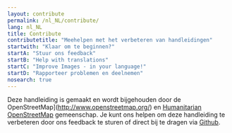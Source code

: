 ```yaml
---
layout: contribute
permalink: /nl_NL/contribute/
lang: nl_NL
title: Contribute
contributetitle: "Meehelpen met het verbeteren van handleidingen"
startwith: "Klaar om te beginnen?"
startA: "Stuur ons feedback"
startB: "Help with translations"
startC: "Improve Images - in your language!"
startD: "Rapporteer problemen en deelnemen"
nosearch: true
---
```

Deze handleiding is gemaakt en wordt bijgehouden door de OpenStreetMap](http://www.openstreetmap.org/) en [Humanitarian OpenStreetMap](http://hotosm.org/) gemeenschap. Je kunt ons helpen om deze handleiding te verbeteren door ons feedback te sturen of direct bij te dragen via [Github](http://github.com/hotosm/learnosm).

